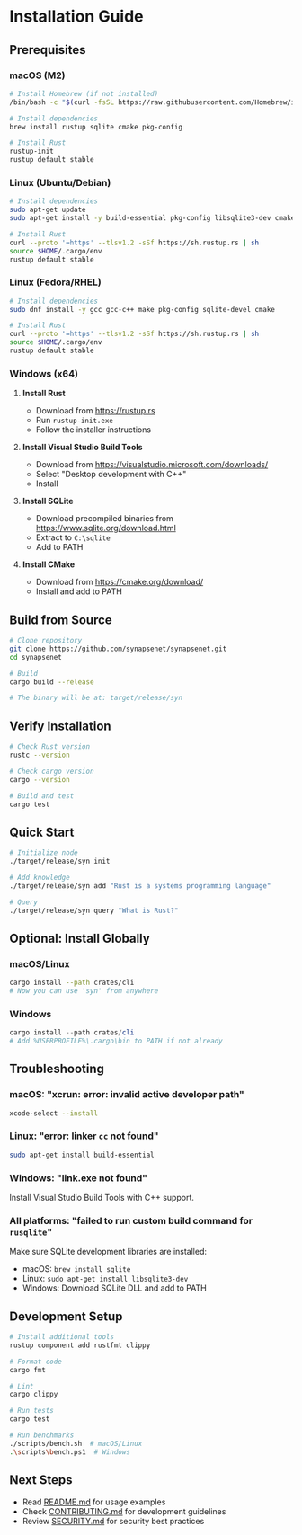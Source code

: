 # Installation Guide

## Prerequisites

### macOS (M2)

```bash
# Install Homebrew (if not installed)
/bin/bash -c "$(curl -fsSL https://raw.githubusercontent.com/Homebrew/install/HEAD/install.sh)"

# Install dependencies
brew install rustup sqlite cmake pkg-config

# Install Rust
rustup-init
rustup default stable
```

### Linux (Ubuntu/Debian)

```bash
# Install dependencies
sudo apt-get update
sudo apt-get install -y build-essential pkg-config libsqlite3-dev cmake

# Install Rust
curl --proto '=https' --tlsv1.2 -sSf https://sh.rustup.rs | sh
source $HOME/.cargo/env
rustup default stable
```

### Linux (Fedora/RHEL)

```bash
# Install dependencies
sudo dnf install -y gcc gcc-c++ make pkg-config sqlite-devel cmake

# Install Rust
curl --proto '=https' --tlsv1.2 -sSf https://sh.rustup.rs | sh
source $HOME/.cargo/env
rustup default stable
```

### Windows (x64)

1. **Install Rust**
   - Download from https://rustup.rs
   - Run `rustup-init.exe`
   - Follow the installer instructions

2. **Install Visual Studio Build Tools**
   - Download from https://visualstudio.microsoft.com/downloads/
   - Select "Desktop development with C++"
   - Install

3. **Install SQLite**
   - Download precompiled binaries from https://www.sqlite.org/download.html
   - Extract to `C:\sqlite`
   - Add to PATH

4. **Install CMake**
   - Download from https://cmake.org/download/
   - Install and add to PATH

## Build from Source

```bash
# Clone repository
git clone https://github.com/synapsenet/synapsenet.git
cd synapsenet

# Build
cargo build --release

# The binary will be at: target/release/syn
```

## Verify Installation

```bash
# Check Rust version
rustc --version

# Check cargo version
cargo --version

# Build and test
cargo test
```

## Quick Start

```bash
# Initialize node
./target/release/syn init

# Add knowledge
./target/release/syn add "Rust is a systems programming language"

# Query
./target/release/syn query "What is Rust?"
```

## Optional: Install Globally

### macOS/Linux

```bash
cargo install --path crates/cli
# Now you can use 'syn' from anywhere
```

### Windows

```powershell
cargo install --path crates/cli
# Add %USERPROFILE%\.cargo\bin to PATH if not already
```

## Troubleshooting

### macOS: "xcrun: error: invalid active developer path"

```bash
xcode-select --install
```

### Linux: "error: linker `cc` not found"

```bash
sudo apt-get install build-essential
```

### Windows: "link.exe not found"

Install Visual Studio Build Tools with C++ support.

### All platforms: "failed to run custom build command for `rusqlite`"

Make sure SQLite development libraries are installed:
- macOS: `brew install sqlite`
- Linux: `sudo apt-get install libsqlite3-dev`
- Windows: Download SQLite DLL and add to PATH

## Development Setup

```bash
# Install additional tools
rustup component add rustfmt clippy

# Format code
cargo fmt

# Lint
cargo clippy

# Run tests
cargo test

# Run benchmarks
./scripts/bench.sh  # macOS/Linux
.\scripts\bench.ps1  # Windows
```

## Next Steps

- Read [README.md](README.md) for usage examples
- Check [CONTRIBUTING.md](CONTRIBUTING.md) for development guidelines
- Review [SECURITY.md](SECURITY.md) for security best practices
